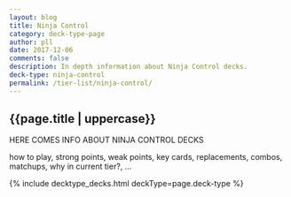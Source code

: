 ```yaml
---
layout: blog
title: Ninja Control
category: deck-type-page
author: pll
date: 2017-12-06
comments: false
description: In depth information about Ninja Control decks.
deck-type: ninja-control
permalink: /tier-list/ninja-control/ 
---
```


<div class="section">
    <h2>{{page.title | uppercase}}</h2>
    <p>HERE COMES INFO ABOUT NINJA CONTROL DECKS</p>
    <p>how to play, strong points, weak points, key cards, replacements, combos, matchups, why in current tier?, ...</p>
</div>

{% include decktype_decks.html deckType=page.deck-type %}
